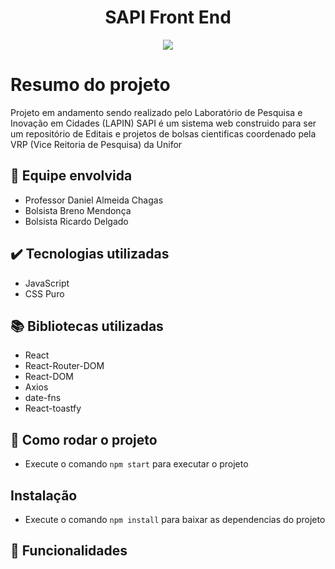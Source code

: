 <h1 align="center">SAPI Front End</h1>
<p align="center">
<img loading="lazy" src="http://img.shields.io/static/v1?label=STATUS&message=EM%20DESENVOLVIMENTO&color=GREEN&style=for-the-badge"/>
</p>

# Resumo do projeto
Projeto em andamento sendo realizado pelo Laboratório de Pesquisa e Inovação em Cidades (LAPIN)
SAPI é um sistema web construido para ser um repositório de Editais e projetos de bolsas cientificas coordenado pela VRP (Vice Reitoria de Pesquisa) da Unifor


## 🚀 Equipe envolvida
- Professor Daniel Almeida Chagas
- Bolsista Breno Mendonça
- Bolsista Ricardo Delgado

## ✔️ Tecnologias utilizadas
- JavaScript
- CSS Puro
  
## 📚 Bibliotecas utilizadas
- React 
- React-Router-DOM
- React-DOM
- Axios
- date-fns
- React-toastfy

## 🛫 Como rodar o projeto
- Execute o comando `npm start` para executar o projeto

## Instalação
- Execute o comando `npm install` para baixar as dependencias do projeto

## 💾 Funcionalidades
